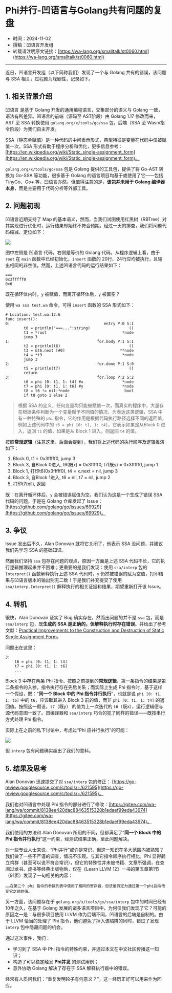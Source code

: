 # Phi并行-凹语言与Golang共有问题的复盘

- 时间：2024-11-02
- 撰稿：凹语言开发组
- 转载请注明原文链接：[https://wa-lang.org/smalltalk/st0060.html](https://wa-lang.org/smalltalk/st0060.html)

---

近日，凹语言开发组（以下简称我们）发现了一个与 Golang 共有的错误，该问题与 SSA 相关，过程颇为戏剧性，记录如下。

## 1. 相关背景介绍

凹语言 是基于 Golang 开发的通用编程语言，交集部分的语义与 Golang 一致，语法有所差异。凹语言的前端（源码至 AST阶段）由 Golang 1.17 修改而来，AST 至 SSA 转换使用 `golang.org/x/tools/go/ssa` 包，后端（SSA 至 Wasm指令阶段）为我们自主开发。

SSA（静态单赋值）是一种代码的中间表示形式，典型特征是变量在代码中仅被赋值一次。SSA 形式有助于程序分析和优化，更多信息参考：[https://en.wikipedia.org/wiki/Static_single-assignment_form](https://en.wikipedia.org/wiki/Static_single-assignment_form)。

`golang.org/x/tools/go/ssa` 包是 Golang 提供的工具包，提供了将 Go-AST 转换为 Go-SSA 等功能，很多基于 Golang 的语言项目均基于或使用了它——包括 TinyGo、Go+ 等，凹语言亦然。但值得注意的是，**该包并未用于 Golang 编译器本身**，而是主要用于代码分析等外部工具。

## 2. 问题初现

凹语言近期支持了 Map 的基本语义，然而，当我们试图使用红黑树（RBTree）对其实现进行优化时，运行结果却始终不符合预期。经过一天的排查，我们将问题代码缩减、定位如下：

![](/st0060-01.png)

图中左侧是 凹语言 代码，右侧是等价的 Golang 代码。从程序逻辑上看，由于 `root` 在 `main` 函数中已经初始化，`insert` 函数的 20行、24行应均被执行，且输出相同的非空值，然而，上述凹语言代码的运行结果如下：

```
===
0x3fffff0
0x0
```

既在循环体内时，`y` 被赋值，而离开循环体后，`y` 被置空？

使用 `wa ssa test.wa` 命令，可得 `insert` 函数的 SSA 形式如下：

```
# Location: test.wa:12:6
func insert():
0:                                         entry P:0 S:1
        t0 = println("===...":string)                 ()
        t1 = *root                                 *node
        jump 3
1:                                      for.body P:1 S:1
        t2 = println(t6)                              ()
        t3 = &t6.next [#0]                        **node
        t4 = *t3                                   *node
        jump 3
2:                                      for.done P:1 S:0
        t5 = println(t7)                              ()
        return
3:                                      for.loop P:2 S:2
        t6 = phi [0: t1, 1: t4] #x                 *node
        t7 = phi [0: t1, 1: t6] #y                 *node
        t8 = t6 != nil:*node                        bool
        if t8 goto 1 else 2
```

> 根据 SSA 的定义，任何变量均只能被赋值一次，而真实的程序中，大量存在根据条件判断为一个变量赋予不同值的情况，为表达这类逻辑，SSA 中有一种特殊的 `phi` 指令，它的作用是根据代码执行路径选择不同的返回值，例如上述代码中的 `t6 = phi [0: t1, 1: t4]`，它表示如果是从Block 0 进入，返回 `t1` 的值，如果是从 Block 1 进入，则返回 `t4` 的值。

按照**常规逻辑**（注意这里，后面会提到），我们将上述代码的执行顺序及逻辑推演如下：

1. Block 0, t1 = 0x3fffff0, jump 3
2. Block 3, 自Block 0进入, t6(既x) = 0x3fffff0, t7(既y) = 0x3fffff0, jump 1
3. Block 1, 打印t6(0x3fffff0), t4 = x.next = nil, jump 3
4. Block 3, 自Block 1进入, t6 = nil, t7 = nil, jump 2
5. 打印t7(nil), 返回

既：在离开循环体后，`y` 会被错误赋值为空。我们认为这是一个生成了错误 SSA 代码的问题，于是在 Golang 仓库发起了 Issue：[https://github.com/golang/go/issues/69929](https://github.com/golang/go/issues/69929)。

## 3. 争议

Issue 发出后不久，Alan Donovan 就将它关闭了，他表示 SSA 没问题，并建议我们先学习 SSA 的基础知识。

然而我们坚持 `ssa` 包存在问题的观点，原因一方面是上述 SSA 代码不长，它的执行逻辑推理起来并不困难；更重要的是我们发现：使用 `ssa/interp` 包的 `Interpret()` 函数解释执行上述 SSA 代码时，`y` 仍然被错误的赋为空值，打印结果与凹语言版本的输出别无二致！于是我们补充提交了使用 `ssa/interp.Interpret()` 解释执行的相关证据和结果，期望重新打开该 Issue。

## 4. 转机

很快，Alan Donovan 证实了 Bug 确实存在，然而出问题的并不是 `ssa` 包，而是 `ssa/interp` 包，既**生成的 SSA 是正确的，但解释执行时存在错误**。并给出了参考文献：[Practical Improvements to the Construction and Destruction of Static Single Assignment Form](https://homes.luddy.indiana.edu/achauhan/Teaching/B629/2006-Fall/CourseMaterial/1998-spe-briggs-ssa_improv.pdf)。

问题出在这里：

```
3:
    t6 = phi [0: t1, 1: t4]
    t7 = phi [0: t1, 1: t6]
    ...
```

Block 3 中存在两条 Phi 指令，按照之前提到的**常规逻辑**，第一条指令的结果是第二条指令的入参，指令执行存在先后关系；而实际上生成 Phi 指令时，基于这样一个假设，既：“**同一个 Block 中的 Phi 指令并行执行**”，也就是说 `phi [0: t1, 1: t6]` 中的 `t6`，应该取其进入 Block 3 前的值，而非 `phi [0: t1, 1: t4]` 的返回值。按照这一假设，`t7`（既y） 的值为上一次迭代的 `t6`（既x），运行逻辑便与源代码意图一致了。凹编译器和 `ssa/interp` 巧合的犯了同样的错误——既按串行方式处理 Phi 指令。

实际上在之前的私下讨论中，考虑过“Phi 应并行执行”的可能：

![](/st0060-02.jpg)

但 `interp` 包有问题确实超出了我们的意料。

## 5. 结果及思考

Alan Donovan 迅速提交了对 `ssa/interp` 包的修正：
[https://go-review.googlesource.com/c/tools/+/621595](https://go-review.googlesource.com/c/tools/+/621595)。

我们也对凹语言中处理 Phi 指令的部分进行了修改：[https://gitee.com/wa-lang/wa/commit/8138ee420dac88463515328b1edaef99eda43974](https://gitee.com/wa-lang/wa/commit/8138ee420dac88463515328b1edaef99eda43974)。

我们使用的方法和 Alan Donovan 所用的不同，但都满足了“**同一个 Block 中的 Phi 指令并行执行**”这一约束，经测试结果正确，至此问题解决。

对一些专业人士来说，“Phi并行”或许是常识，但这一知识在多大范围内被熟知？我们做了一些不严谨的调查，情况不乐观。与其它指令顺序执行相比，Phi 显得鹤立鸡群（甚至可以说不符合常识），但它的特殊性并未被书籍、文章所强调，在查阅过龙书、虎书等经典出版物后，仅在《Learn LLVM 12》一书的第五章第1节（91页）发现了一句相关的内容：
```
……在第二个 phi 指令的参数列表中使用了相同的寄存器，但该值假定为通过第一个phi指令改变它之前的值。
```

另一方面，该问题存在于 `golang.org/x/tools/go/ssa/interp` 包中的时间已经有10年之久，在基于 Golang 发展的诸多语言项目中，为何仅我们发现了它？可能的原因之一是：与很多项目使用 LLVM 作为后端不同，凹语言的后端是自制的。由于 LLVM 恰当的处理了 Phi 指令，他们避免了掉入该陷阱的同时，错过了发现 `interp` 包中隐藏问题的机会。

通过这次事件，我们：

- 学习到了 SSA 中 Phi 指令的特殊约束，并通过本文在中文社区传播这一知识；
- 构造了可以稳定触发 **Phi并发** 的测试用例；
- 意外协助 Golang 解决了存在于 SSA 解释执行器中的错误。

经常有人质问我们：“重复发明轮子有何意义？”，这一经历正好可以用来作为回应。

